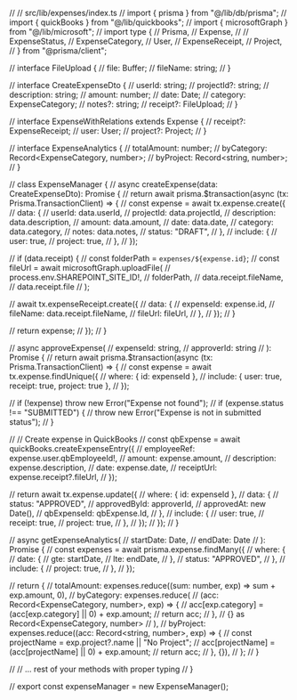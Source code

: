 // // src/lib/expenses/index.ts
// import { prisma } from "@/lib/db/prisma";
// import { quickBooks } from "@/lib/quickbooks";
// import { microsoftGraph } from "@/lib/microsoft";
// import type {
// Prisma,
// Expense,
// // ExpenseStatus,
// ExpenseCategory,
// User,
// ExpenseReceipt,
// Project,
// } from "@prisma/client";

// interface FileUpload {
// file: Buffer;
// fileName: string;
// }

// interface CreateExpenseDto {
// userId: string;
// projectId?: string;
// description: string;
// amount: number;
// date: Date;
// category: ExpenseCategory;
// notes?: string;
// receipt?: FileUpload;
// }

// interface ExpenseWithRelations extends Expense {
// receipt?: ExpenseReceipt;
// user: User;
// project?: Project;
// }

// interface ExpenseAnalytics {
// totalAmount: number;
// byCategory: Record<ExpenseCategory, number>;
// byProject: Record<string, number>;
// }

// class ExpenseManager {
// async createExpense(data: CreateExpenseDto): Promise<ExpenseWithRelations> {
// return await prisma.$transaction(async (tx: Prisma.TransactionClient) => {
// const expense = await tx.expense.create({
// data: {
// userId: data.userId,
// projectId: data.projectId,
// description: data.description,
// amount: data.amount,
// date: data.date,
// category: data.category,
// notes: data.notes,
// status: "DRAFT",
// },
// include: {
// user: true,
// project: true,
// },
// });

// if (data.receipt) {
// const folderPath = `expenses/${expense.id}`;
// const fileUrl = await microsoftGraph.uploadFile(
// process.env.SHAREPOINT_SITE_ID!,
// folderPath,
// data.receipt.fileName,
// data.receipt.file
// );

// await tx.expenseReceipt.create({
// data: {
// expenseId: expense.id,
// fileName: data.receipt.fileName,
// fileUrl: fileUrl,
// },
// });
// }

// return expense;
// });
// }

// async approveExpense(
// expenseId: string,
// approverId: string
// ): Promise<ExpenseWithRelations> {
// return await prisma.$transaction(async (tx: Prisma.TransactionClient) => {
// const expense = await tx.expense.findUnique({
// where: { id: expenseId },
// include: { user: true, receipt: true, project: true },
// });

// if (!expense) throw new Error("Expense not found");
// if (expense.status !== "SUBMITTED") {
// throw new Error("Expense is not in submitted status");
// }

// // Create expense in QuickBooks
// const qbExpense = await quickBooks.createExpenseEntry({
// employeeRef: expense.user.qbEmployeeId!,
// amount: expense.amount,
// description: expense.description,
// date: expense.date,
// receiptUrl: expense.receipt?.fileUrl,
// });

// return await tx.expense.update({
// where: { id: expenseId },
// data: {
// status: "APPROVED",
// approvedById: approverId,
// approvedAt: new Date(),
// qbExpenseId: qbExpense.Id,
// },
// include: {
// user: true,
// receipt: true,
// project: true,
// },
// });
// });
// }

// async getExpenseAnalytics(
// startDate: Date,
// endDate: Date
// ): Promise<ExpenseAnalytics> {
// const expenses = await prisma.expense.findMany({
// where: {
// date: {
// gte: startDate,
// lte: endDate,
// },
// status: "APPROVED",
// },
// include: {
// project: true,
// },
// });

// return {
// totalAmount: expenses.reduce((sum: number, exp) => sum + exp.amount, 0),
// byCategory: expenses.reduce(
// (acc: Record<ExpenseCategory, number>, exp) => {
// acc[exp.category] = (acc[exp.category] || 0) + exp.amount;
// return acc;
// },
// {} as Record<ExpenseCategory, number>
// ),
// byProject: expenses.reduce((acc: Record<string, number>, exp) => {
// const projectName = exp.project?.name || "No Project";
// acc[projectName] = (acc[projectName] || 0) + exp.amount;
// return acc;
// }, {}),
// };
// }

// // ... rest of your methods with proper typing
// }

// export const expenseManager = new ExpenseManager();
